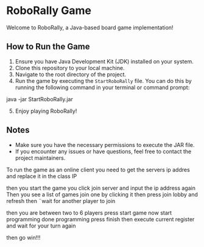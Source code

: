 # RoboRally Game

Welcome to RoboRally, a Java-based board game implementation!

## How to Run the Game

1. Ensure you have Java Development Kit (JDK) installed on your system.
2. Clone this repository to your local machine.
3. Navigate to the root directory of the project.
4. Run the game by executing the `StartRoboRally` file. You can do this by running the following command in your terminal or command prompt:

java -jar StartRoboRally.jar

5. Enjoy playing RoboRally!

## Notes

- Make sure you have the necessary permissions to execute the JAR file.
- If you encounter any issues or have questions, feel free to contact the project maintainers.


To run the game as an online client you need to get the servers ip addres and replace it in the class IP

then you start the game you click join server and input the ip address again
Then you see a list of games join one by clicking it
then press join lobby and refresh then ¨wait for another player to join

then you are between two to 6 players press start game
now start programming
done programming press finish
then execute current register and wait for your turn again 

then go win!!!
